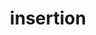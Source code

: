 ---
layout: recommendation
parent: RNA
title: insertion
definition: 
    Insertion: a sequence change where, compared to the reference sequence, one or more nucleotides are inserted <b>and</b> where the insertion is not a copy of a sequence immediately 5'
discussion:
    Can I describe a variant as r.123insg?: No, since the description is not unequivocal it is not allowed. What does the description mean, the insertion of a g <b>at</b> position 123 or the insertion of a g <b>after</b> position 123?<br>The situation becomes even more complex when using a coding DNA reference sequence a "-" character is used, e.g. r.-14insu. In the description r.-14insu, when the insertion is <b>after</b> nucleotide r.-14, is this position r.-13 or r.-15?
    Can I use the "^" character to describe an insertion?: No, insertions can not be described using the format r.123ˆ124insg or r.123ˆ124g. The recommendations try to restrict the number of different characters used to a minimum. Since a character was already used to indicate a range (the <i>underscore</i>) a new character was not required.
    Why do we not describe a duplication as an insertion?: Although duplications are basically a special type of insertion, there are several reasons why the recommendation is to describe duplications independently from insertions;<ul><li>the description is simple and shorter,</il><li>it is clear and prevents confusion regarding the position when an insertion is incorrectly reported like "r.22insG",</li><li>it prevents hypothetical discussions regarding the site of the insertion; in the case of a duplication covering the translation termination site (e.g. r.2223_*37dup) is the "insertion" in the protein coding region or in the 3'UTR?</li><li>insertion more or less means "coming from elsewhere". Mechanistically, a duplication is most likely caused by a local event, DNA polymerase slippage, duplicating a local sequence.</li></ul>
    How should I describe the change aucg<b>aucgaucgaucg</b>aggguccc to aucg<b>aucgaucgaucg</b>a<b><font color="red">aucgaucgauc</font></b>ggguccc?  the fact that the inserted sequence (aucgaucgaucg) is present in the original sequence suggests it derives from a duplicative event.: The variant should be described as an insertion; r.17_18ins5_16. A description using "dup" is not correct since, by definition, a duplication should be <b>directly 3'-flanking of the original copy</b> (in tandem). Note that the description given still makes it clear that the sequence inserted between g.17 and r.18 is probably derived from nearby, i.e. position r.5 to r.16, and thus likely derived from a duplicative event.
---